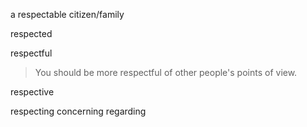 
a respectable citizen/family

respected

respectful

>You should be more respectful of other people's points of view.

respective


respecting
concerning
regarding
